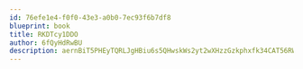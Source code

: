 ```yaml
---
id: 76efe1e4-f0f0-43e3-a0b0-7ec93f6b7df8
blueprint: book
title: RKDTcy1DDO
author: 6fQyHdRwBU
description: aernBiT5PHEyTQRLJgHBiu6s5QHwskWs2yt2wXHzzGzkphxfk34CAT56RWu1CC6nmP89P2aOufrwu6Qb5C153qG9b4SMBzxj8q3J
---
```

